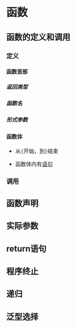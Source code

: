 # 函数

## 函数的定义和调用

### 定义

#### 函数首部

##### 返回类型

##### 函数名

##### 形式参数

#### 函数体

- 从`{`开始，到`}`结束

- 函数体内有[语句](./C语言基本概念.md)

### 调用

## 函数声明

## 实际参数

## return语句

## 程序终止

## 递归

## 泛型选择
